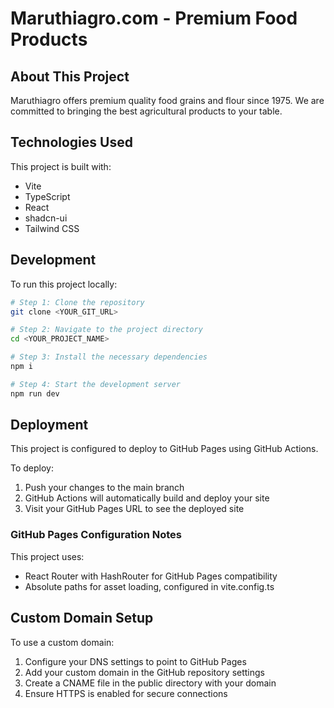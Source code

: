 
# Maruthiagro.com - Premium Food Products

## About This Project

Maruthiagro offers premium quality food grains and flour since 1975. We are committed to bringing the best agricultural products to your table.

## Technologies Used

This project is built with:

- Vite
- TypeScript
- React
- shadcn-ui
- Tailwind CSS

## Development

To run this project locally:

```sh
# Step 1: Clone the repository
git clone <YOUR_GIT_URL>

# Step 2: Navigate to the project directory
cd <YOUR_PROJECT_NAME>

# Step 3: Install the necessary dependencies
npm i

# Step 4: Start the development server
npm run dev
```

## Deployment

This project is configured to deploy to GitHub Pages using GitHub Actions.

To deploy:
1. Push your changes to the main branch
2. GitHub Actions will automatically build and deploy your site
3. Visit your GitHub Pages URL to see the deployed site

### GitHub Pages Configuration Notes

This project uses:
- React Router with HashRouter for GitHub Pages compatibility
- Absolute paths for asset loading, configured in vite.config.ts

## Custom Domain Setup

To use a custom domain:
1. Configure your DNS settings to point to GitHub Pages
2. Add your custom domain in the GitHub repository settings
3. Create a CNAME file in the public directory with your domain
4. Ensure HTTPS is enabled for secure connections
